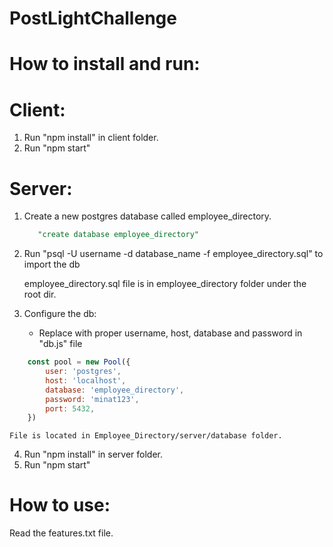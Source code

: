 # PostLightChallenge

# How to install and run:

# Client:

1. Run "npm install" in client folder.
2. Run "npm start"

# Server:
1. Create a new postgres database called employee_directory.
   ```sql
      "create database employee_directory"
   ```
2. Run "psql -U username -d database_name -f employee_directory.sql" to import the db

   employee_directory.sql file is in employee_directory folder under the root dir.
3. Configure the db:
   - Replace with proper username, host, database and password in "db.js" file
```js
    const pool = new Pool({
        user: 'postgres',
        host: 'localhost',
        database: 'employee_directory',
        password: 'minat123',
        port: 5432,
    })
```
    File is located in Employee_Directory/server/database folder.


4. Run "npm install" in server folder.
5. Run "npm start"

# How to use:
   Read the features.txt file.
